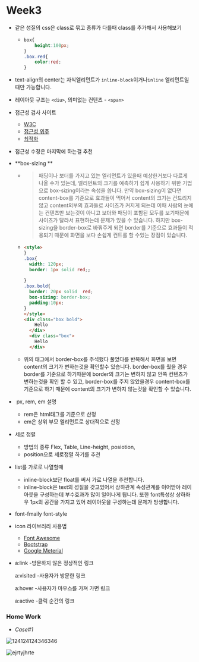 # Week3

+ 같은 성질의 css은 class로 묶고 종류가 다를때 class를 추가해서 사용해보기

  + ```css
    box{
        height:100px;
    }
    .box.red{
        color:red;
    }
    ```

+ text-align의 center는 자식엘리먼트가 `inline-block`이거나`inline` 엘리먼트일때만 가능합니다.

+ 레이아웃 구조는 `<diu>`, 의미없는 컨텐츠 - `<span>`

+ 접근성 검사 사이트

  + [W3C](https://validator.w3.org/unicorn/?ucn_lang=ko)
  + [접근성 위주](http://wave.webaim.org/)
  + [최적화](https://developers.google.com/speed/pagespeed/insights/)

+ 접근성 수정은 마지막에 하는걸 추천

+ **box-sizing **

  + > 패딩이나 보더를 가지고 있는 엘리먼트가 있을때 예상한거보다 다르게 나올 수가 있는데, 엘리먼트의 크기를 예측하기 쉽게 사용하기 위한 기법으로 box-sizing이라는 속성을 씁니다.  만약 box-sizing이 없다면 content-box를 기준으로 효과들이 먹어서 content의 크기는 건드리지않고 content외부의 효과들로 사이즈가 커지게 되는데 이때 사람의 눈에는 컨텐츠만 보는것이 아니고 보더와 패딩이 포함된 모두를 보기때문에 사이즈가 달라서 표현하는데 문제가 있을 수 있습니다. 하지만 box-sizing을 border-box로 바꿔주게 되면 border를 기준으로 효과들이 적용되기 때문에 화면을 보다 손쉽게 컨트롤 할 수있는 장점이 있습니다.

  + ```html
    <style>
    }
    .box{
      width: 120px;
      border: 1px solid red;;
      
    }
    .box.bold{
      border: 20px solid  red;
      box-sizing: border-box;
      padding:10px;
    }
    </style>  
    <div class="box bold">
        Hello
      </div>
      <div class="box">
        Hello
      </div>
    ```

  + 위의 태그에서 border-box를 주석했다 풀었다를 반복해서 화면을 보면 content의 크기가 변하는것을 확인할수 있습니다. border-box를 줬을 경우 border를 기준으로 하기때문에 border의 크기는 변하지 않고 안쪽 컨텐츠가 변하는것을 확인 할 수 있고, border-box를 주지 않았을경우 content-box를 기준으로 하기 때문에 content의 크기가 변하지 않는것을 확인할 수 있습니다.

+ ​    px, rem, em 설명

  + rem은 html태그를 기준으로 산정
  + em은 상위 부모 엘리먼트로 상대적으로 산정

+ 세로 정렬
  + 방법의 종류 Flex, Table, Line-height, posiotion,
  + position으로 세로정렬 하기를 추천
+ list를 가로로 나열할때
  + inline-block보단 float를 써서 가로 나열을 추천합니다.
  + inline-block은 text의 성질을 갖고있어서 상하관계 속성관계를 이어받아 레이아웃을 구성하는데 부수효과가 많이 일어나게 됩니다. 또한 font특성상 상하좌우 1px의 공간을 가지고 있어 레이아웃을 구성하는데 문제가 방생합니다.

+ font-fmaily font-style

+ icon 라이브러리 사용법

  + [Font Awesome](https://fontawesome.com/)
  + [Bootstrap](http://bootstrapk.com/)
  + [Google Meterial](https://material.io/resources/icons/?style=baseline)

+ a:link -방문하지 않은 정상적인 링크

  a:visited -사용자가 방문한 링크

  a:hover -사용자가 마우스를 가져 가면 링크

  a:active -클릭 순간의 링크





### Home Work

+ *Case#1*

![124124124346346](https://user-images.githubusercontent.com/33567964/72658531-9226ab80-39f5-11ea-8e7d-4ad2d5c80eca.png)

![ejrtyjhrte](https://user-images.githubusercontent.com/33567964/72658534-98b52300-39f5-11ea-8bc9-61d1f6925de8.png)

